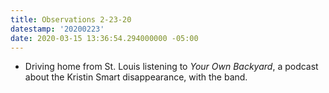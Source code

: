 ```yaml
---
title: Observations 2-23-20
datestamp: '20200223'
date: 2020-03-15 13:36:54.294000000 -05:00
---
```


- Driving home from St. Louis listening to *Your Own Backyard*, a podcast about the Kristin Smart disappearance, with the band.
